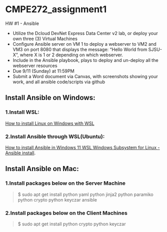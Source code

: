 # CMPE272_assignment1
HW #1 - Ansible
- Utilize the Dcloud DevNet Express Data Center v2 lab, or deploy your own three (3) Virtual Machines
- Configure Ansible server on VM 1 to deploy a webserver to VM2 and VM3 on port 8080 that displays the message: “Hello World from SJSU-X”, where X is 1 or 2 depending on which webserver.
- Include in the Ansible playbook, plays to deploy and un-deploy all the webserver resources
- Due 9/11 (Sunday) at 11:59PM
- Submit a Word document via Canvas, with screenshots showing your work, and all ansible code/scripts via github

## Install Ansible on Windows:
### 1.Install WSL:
[How to install Linux on Windows with WSL](https://learn.microsoft.com/en-us/windows/wsl/install)

### 2.Install Ansible through WSL(Ubuntu):
[How to install Ansible in Windows 11 WSL Windows Subsystem for Linux - Ansible install](https://www.youtube.com/watch?v=OhCbpGBOACs).

## Install Ansible on Mac:
### 1.Install packages below on the Server Machine
> $ sudo apt get install python yaml
> python jinja2 python paramiko python
> crypto python keyczar ansible
### 2.Install packages below on the Client Machines
> $ sudo apt get install python crypto
> python keyczar
